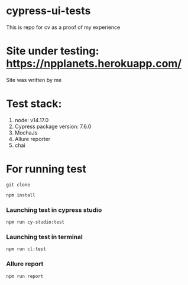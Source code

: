 # cypress-ui-tests
This is repo for cv as a proof of my experience 
# Site under testing: https://npplanets.herokuapp.com/     
Site was written by me
# Test stack: 
1. node: v14.17.0
2. Cypress package version: 7.6.0
3. MochaJs
4. Allure reporter
5. chai

# For running test 
```
git clone 
```
```
npm install 
```
### Launching test in cypress studio
```
npm run cy-studio:test 
```
### Launching test in terminal 
```
npm run cl:test  
```
### Allure report
```
npm run report
```

